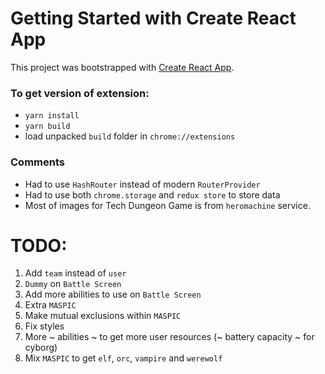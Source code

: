 # Getting Started with Create React App
This project was bootstrapped with [Create React App](https://github.com/facebook/create-react-app).

### To get version of extension:
 - `yarn install`
 - `yarn build`
 - load unpacked `build` folder in `chrome://extensions`

### Comments
 - Had to use `HashRouter` instead of modern `RouterProvider`
 - Had to use both `chrome.storage` and `redux store` to store data
 - Most of images for Tech Dungeon Game is from `heromachine` service.

 # TODO:
 1) Add `team` instead of `user`
 2) `Dummy` on `Battle Screen`
 3) Add more abilities to use on `Battle Screen`
 4) Extra `MASPIC`
 5) Make mutual exclusions within `MASPIC`
 6) Fix styles
 7) More ~ abilities ~ to get more user resources (~ battery capacity ~ for cyborg)
 8) Mix `MASPIC` to get `elf`, `orc`, `vampire` and `werewolf`